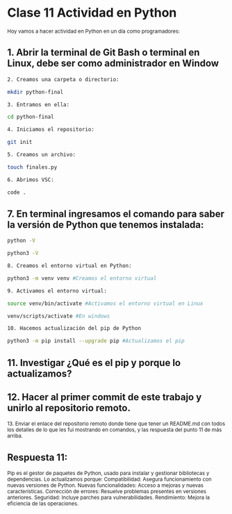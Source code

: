 # Clase 11 Actividad en Python

<sub>
Hoy vamos a hacer actividad en Python en un día como programadores:
</sub>


## 1. Abrir la terminal de Git Bash o terminal en Linux, debe ser como administrador en Window
```sh
2. Creamos una carpeta o directorio: 

mkdir python-final

3. Entramos en ella: 

cd python-final

4. Iniciamos el repositorio:

git init

5. Creamos un archivo:

touch finales.py

6. Abrimos VSC:

code .
```
## 7. En terminal ingresamos el comando para saber la versión de Python que tenemos instalada:

```sh
python -V

python3 -V

8. Creamos el entorno virtual en Python:

python3 -m venv venv #Creamos el entorno virtual

9. Activamos el entorno virtual:

source venv/bin/activate #Activamos el entorno virtual en Linux

venv/scripts/activate #En windows

10. Hacemos actualización del pip de Python

python3 -m pip install --upgrade pip #Actualizamos el pip

```

## 11. Investigar ¿Qué es el pip y porque lo actualizamos?

## 12. Hacer al primer commit de este trabajo y unirlo al repositorio remoto.

<sub>
13. Enviar el enlace del repositorio remoto donde tiene que tener un README.md con todos los detalles de lo que les fui mostrando en comandos, y las respuesta del punto 11 de más arriba.
</sub>

## Respuesta 11:

<sub>
  
Pip es el gestor de paquetes de Python, usado para instalar y gestionar bibliotecas y dependencias. Lo actualizamos porque:
Compatibilidad: Asegura funcionamiento con nuevas versiones de Python.
Nuevas funcionalidades: Acceso a mejoras y nuevas características.
Corrección de errores: Resuelve problemas presentes en versiones anteriores.
Seguridad: Incluye parches para vulnerabilidades.
Rendimiento: Mejora la eficiencia de las operaciones.

</sub>

